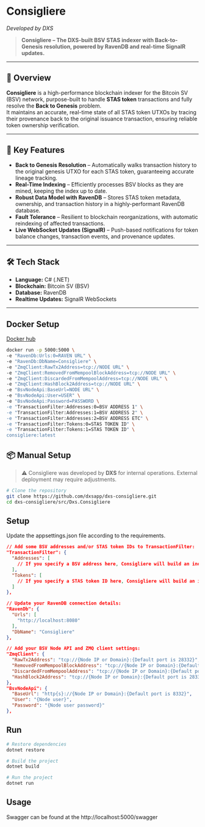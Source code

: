 # Consigliere

_Developed by DXS_

> **Consigliere – The DXS-built BSV STAS indexer with Back-to-Genesis resolution, powered by RavenDB and real-time SignalR updates.**

---

## 📌 Overview

**Consigliere** is a high-performance blockchain indexer for the Bitcoin SV (BSV) network, purpose-built to handle **STAS token** transactions and fully resolve the **Back to Genesis** problem.  
It maintains an accurate, real-time state of all STAS token UTXOs by tracing their provenance back to the original issuance transaction, ensuring reliable token ownership verification.

---

## 🚀 Key Features

- **Back to Genesis Resolution** – Automatically walks transaction history to the original genesis UTXO for each STAS token, guaranteeing accurate lineage tracking.
- **Real-Time Indexing** – Efficiently processes BSV blocks as they are mined, keeping the index up to date.
- **Robust Data Model with RavenDB** – Stores STAS token metadata, ownership, and transaction history in a highly-performant RavenDB database.
- **Fault Tolerance** – Resilient to blockchain reorganizations, with automatic reindexing of affected transactions.
- **Live WebSocket Updates (SignalR)** – Push-based notifications for token balance changes, transaction events, and provenance updates.

---

## 🛠 Tech Stack

- **Language:** C# (.NET)
- **Blockchain:** Bitcoin SV (BSV)
- **Database:** RavenDB
- **Realtime Updates:** SignalR WebSockets

---

## Docker Setup

[Docker hub](https://hub.docker.com/r/dxsapp/consigliere)

```bash
docker run -p 5000:5000 \
-e "RavenDb:Urls:0=RAVEN URL" \
-e "RavenDb:DbName=Consigliere" \
-e "ZmqClient:RawTx2Address=tcp://NODE URL" \
-e "ZmqClient:RemovedFromMempoolBlockAddress=tcp://NODE URL" \
-e "ZmqClient:DiscardedFromMempoolAddress=tcp://NODE URL" \
-e "ZmqClient:HashBlock2Address=tcp://NODE URL" \
-e "BsvNodeApi:BaseUrl=NODE URL" \
-e "BsvNodeApi:User=USER" \
-e "BsvNodeApi:Password=PASSWORD \
-e "TransactionFilter:Addresses:0=BSV ADDRESS 1" \
-e "TransactionFilter:Addresses:1=BSV ADDRESS 2" \
-e "TransactionFilter:Addresses:2=BSV ADDRESS ETC" \
-e "TransactionFilter:Tokens:0=STAS TOKEN ID" \
-e "TransactionFilter:Tokens:1=STAS TOKEN ID" \
consigliere:latest
```

## 📦 Manual Setup

> ⚠️ Consigliere was developed by **DXS** for internal operations. External deployment may require adjustments.

```bash
# Clone the repository
git clone https://github.com/dxsapp/dxs-consigliere.git
cd dxs-consigliere/src/Dxs.Consigliere
```

## Setup

Update the appsettings.json file according to the requirements.

```json
// Add some BSV addresses and/or STAS token IDs to TransactionFilter:
"TransactionFilter": {
  "Addresses": [
    // If you specify a BSV address here, Consigliere will build an index for all new transactions related to this address of all output types it recognizes: P2PKH, STAS, 1SatMnee.
  ],
  "Tokens": [
    // If you specify a STAS token ID here, Consigliere will build an index for all new STAS transactions related to this STAS token.
  ]
},

// Update your RavenDB connection details:
"RavenDb": {
  "Urls": [
    "http://localhost:8080"
  ],
  "DbName": "Consigliere"
},

// Add your BSV Node API and ZMQ client settings:
"ZmqClient": {
  "RawTx2Address": "tcp://{Node IP or Domain}:{Default port is 28332}",
  "RemovedFromMempoolBlockAddress": "tcp://{Node IP or Domain}:{Default port is 28332}",
  "DiscardedFromMempoolAddress": "tcp://{Node IP or Domain}:{Default port is 28332}",
  "HashBlock2Address": "tcp://{Node IP or Domain}:{Default port is 28332}"
},
"BsvNodeApi": {
  "BaseUrl": "http{s}://{Node IP or Domain}:{Default port is 8332}",
  "User": "{Node user}",
  "Password": "{Node user password}"
},
```

## Run

```bash
# Restore dependencies
dotnet restore

# Build the project
dotnet build

# Run the project
dotnet run
```

## Usage

Swagger can be found at the http://localhost:5000/swagger
